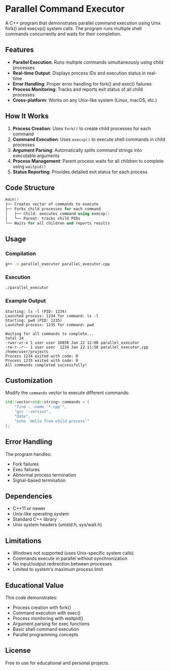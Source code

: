 # Parallel Command Executor

A C++ program that demonstrates parallel command execution using Unix fork() and execvp() system calls. The program runs multiple shell commands concurrently and waits for their completion.

## Features

- **Parallel Execution**: Runs multiple commands simultaneously using child processes
- **Real-time Output**: Displays process IDs and execution status in real-time
- **Error Handling**: Proper error handling for fork() and exec() failures
- **Process Monitoring**: Tracks and reports exit status of all child processes
- **Cross-platform**: Works on any Unix-like system (Linux, macOS, etc.)

## How It Works

1. **Process Creation**: Uses `fork()` to create child processes for each command
2. **Command Execution**: Uses `execvp()` to execute shell commands in child processes
3. **Argument Parsing**: Automatically splits command strings into executable arguments
4. **Process Management**: Parent process waits for all children to complete using `waitpid()`
5. **Status Reporting**: Provides detailed exit status for each process

## Code Structure

```cpp
main()
├── Creates vector of commands to execute
├── Forks child processes for each command
│   ├── Child: executes command using execvp()
│   └── Parent: tracks child PIDs
└── Waits for all children and reports results
```

## Usage

### Compilation

```bash
g++ -o parallel_executor parallel_executor.cpp
```

### Execution

```bash
./parallel_executor
```

### Example Output

```
Starting: ls -l (PID: 1234)
Launched process: 1234 for command: ls -l
Starting: pwd (PID: 1235)
Launched process: 1235 for command: pwd

Waiting for all commands to complete...
total 24
-rwxr-xr-x 1 user user 16856 Jan 22 12:00 parallel_executor
-rw-r--r-- 1 user user  1234 Jan 22 11:58 parallel_executor.cpp
/home/user/projects
Process 1234 exited with code: 0
Process 1235 exited with code: 0
All commands completed successfully!
```

## Customization

Modify the `commands` vector to execute different commands:

```cpp
std::vector<std::string> commands = {
    "find . -name '*.cpp'",
    "gcc --version",
    "date",
    "echo 'Hello from child process'"
};
```

## Error Handling

The program handles:
- Fork failures
- Exec failures
- Abnormal process termination
- Signal-based termination

## Dependencies

- C++11 or newer
- Unix-like operating system
- Standard C++ library
- Unix system headers (unistd.h, sys/wait.h)

## Limitations

- Windows not supported (uses Unix-specific system calls)
- Commands execute in parallel without synchronization
- No input/output redirection between processes
- Limited to system's maximum process limit

## Educational Value

This code demonstrates:
- Process creation with fork()
- Command execution with exec()
- Process monitoring with waitpid()
- Argument parsing for exec functions
- Basic shell command execution
- Parallel programming concepts

## License

Free to use for educational and personal projects.
